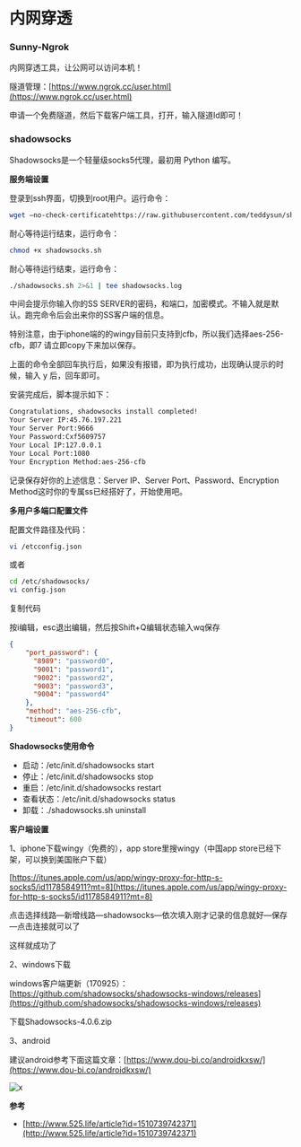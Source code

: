 # 内网穿透

### Sunny-Ngrok

内网穿透工具，让公网可以访问本机！

隧道管理：[https://www.ngrok.cc/user.html](https://www.ngrok.cc/user.html)

申请一个免费隧道，然后下载客户端工具，打开，输入隧道Id即可！

### shadowsocks

Shadowsocks是一个轻量级socks5代理，最初用 Python 编写。

**服务端设置**

登录到ssh界面，切换到root用户。运行命令：

```sh
wget —no-check-certificatehttps://raw.githubusercontent.com/teddysun/shadowsocks_install/master/shadowsocks.sh
```

耐心等待运行结束，运行命令：

```sh
chmod +x shadowsocks.sh
```

耐心等待运行结束，运行命令：

```sh
./shadowsocks.sh 2>&1 | tee shadowsocks.log
```

中间会提示你输入你的SS SERVER的密码，和端口，加密模式。不输入就是默认。跑完命令后会出来你的SS客户端的信息。

特别注意，由于iphone端的的wingy目前只支持到cfb，所以我们选择aes-256-cfb，即7
请立即copy下来加以保存。

上面的命令全部回车执行后，如果没有报错，即为执行成功，出现确认提示的时候，输入 y 后，回车即可。

安装完成后，脚本提示如下：

```sh
Congratulations, shadowsocks install completed!
Your Server IP:45.76.197.221
Your Server Port:9666
Your Password:Cxf5609757
Your Local IP:127.0.0.1
Your Local Port:1080
Your Encryption Method:aes-256-cfb
```

记录保存好你的上述信息：Server IP、Server Port、Password、Encryption Method这时你的专属ss已经搭好了，开始使用吧。

**多用户多端口配置文件**

配置文件路径及代码：

```sh
vi /etcconfig.json
```

或者

```sh
cd /etc/shadowsocks/
vi config.json
```

复制代码

按i编辑，esc退出编辑，然后按Shift+Q编辑状态输入wq保存

```json
{
    "port_password": {
      "8989": "password0",
      "9001": "password1",
      "9002": "password2",
      "9003": "password3",
      "9004": "password4"
    },
    "method": "aes-256-cfb",
    "timeout": 600
}
```

**Shadowsocks使用命令**

- 启动：/etc/init.d/shadowsocks start
- 停止：/etc/init.d/shadowsocks stop
- 重启：/etc/init.d/shadowsocks restart
- 查看状态：/etc/init.d/shadowsocks status
- 卸载：./shadowsocks.sh uninstall

**客户端设置**

1、iphone下载wingy（免费的），app store里搜wingy（中国app store已经下架，可以换到美国账户下载）

[https://itunes.apple.com/us/app/wingy-proxy-for-http-s-socks5/id1178584911?mt=8](https://itunes.apple.com/us/app/wingy-proxy-for-http-s-socks5/id1178584911?mt=8)

点击选择线路—新增线路—shadowsocks—依次填入刚才记录的信息就好—保存—点击连接就可以了

这样就成功了

2、windows下载

windows客户端更新（170925）：[https://github.com/shadowsocks/shadowsocks-windows/releases](https://github.com/shadowsocks/shadowsocks-windows/releases)

下载Shadowsocks-4.0.6.zip

3、android

建议android参考下面这篇文章：[https://www.dou-bi.co/androidkxsw/](https://www.dou-bi.co/androidkxsw/)

![x](D:\Owf\IT\Resources\Shadowsocks.png)

**参考**

- [http://www.525.life/article?id=1510739742371](http://www.525.life/article?id=1510739742371)

